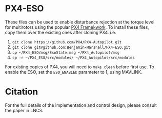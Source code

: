 # PX4-ESO
These files can be used to enable disturbance rejection at the torque level for multirotors using the popular [PX4 Framekwork](https://github.com/PX4/PX4-Autopilot). To install these files, copy them over the existing ones after cloning PX4. i.e. 

1. `git clone https://github.com/PX4/PX4-Autopilot.git`
2. `git clone git@github.com:Benjamin-Marshall/PX4-ESO.git`
3. `cp ~/PX4_ESO/msg/EsoState.msg ~/PX4_Autopilot/msg`
4. `cp -r ~/PX4_ESO/src/modules/ ~/PX4_Autopilot/src/modules`

For existing copies of PX4, you will need to `make clean` before first use. To enable the ESO, set the `ESO_ENABLED` parameter to 1, using MAVLINK. 

# Citation

For the full details of the implementation and control design, please consult the paper in LNCS. 
